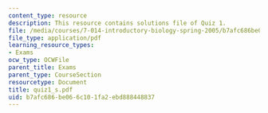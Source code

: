 ```yaml
---
content_type: resource
description: This resource contains solutions file of Quiz 1.
file: /media/courses/7-014-introductory-biology-spring-2005/b7afc686be066c101fa2ebd888448837_quiz1_s.pdf
file_type: application/pdf
learning_resource_types:
- Exams
ocw_type: OCWFile
parent_title: Exams
parent_type: CourseSection
resourcetype: Document
title: quiz1_s.pdf
uid: b7afc686-be06-6c10-1fa2-ebd888448837
---
```


